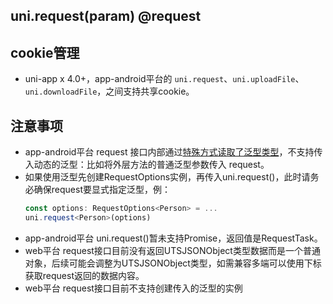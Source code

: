 ## uni.request(param) @request

<!-- UTSAPIJSON.request.description -->

<!-- UTSAPIJSON.request.param -->

<!-- UTSAPIJSON.request.returnValue -->

<!-- UTSAPIJSON.request.compatibility -->

<!-- UTSAPIJSON.request.tutorial -->

<!-- UTSAPIJSON.request.example -->

## cookie管理
- uni-app x 4.0+，app-android平台的 `uni.request`、`uni.uploadFile`、`uni.downloadFile`，之间支持共享cookie。

## 注意事项

* app-android平台 request 接口内部通过[特殊方式读取了泛型类型](../uts/generics.md#使用限制)，不支持传入动态的泛型：比如将外层方法的普通泛型参数传入 request。
* 如果使用泛型先创建RequestOptions实例，再传入uni.request()，此时请务必确保request要显式指定泛型，例：
    ```typescript
    const options: RequestOptions<Person> = ...
    uni.request<Person>(options)
    ```
* app-android平台 uni.request()暂未支持Promise，返回值是RequestTask。
* web平台 request接口目前没有返回UTSJSONObject类型数据而是一个普通对象，后续可能会调整为UTSJSONObject类型，如需兼容多端可以使用下标获取request返回的数据内容。
* web平台 request接口目前不支持创建传入的泛型的实例

<!-- UTSAPIJSON.general_type.name -->

<!-- UTSAPIJSON.general_type.param -->
